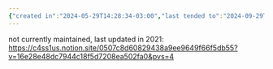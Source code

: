 ```yaml
---
{"created in":"2024-05-29T14:28:34-03:00","last tended to":"2024-09-29T14:33:35-03:00","tags":["experiment","🌿","education"],"notestage":["🌿"],"dg-publish":true,"permalink":"/experiments/made-by-me/player/innovative-education-projects-and-organizations-database/","dgPassFrontmatter":true,"created":"2024-05-29T14:28:34.820-03:00","updated":"2024-09-29T14:33:42.721-03:00"}
---
```


not currently maintained, last updated in 2021: https://c4ss1us.notion.site/0507c8d60829438a9ee9649f66f5db55?v=16e28e48dc7944c18f5d7208ea502fa0&pvs=4